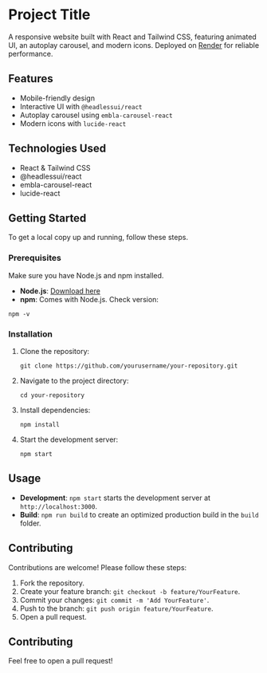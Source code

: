 <h1>Project Title</h1>
<p>A responsive website built with React and Tailwind CSS, featuring animated UI, an autoplay carousel, and modern icons. Deployed on <a href="https://render.com" target="_blank">Render</a> for reliable performance.</p>

<h2>Features</h2>
<ul>
  <li>Mobile-friendly design</li>
  <li>Interactive UI with <code>@headlessui/react</code></li>
  <li>Autoplay carousel using <code>embla-carousel-react</code></li>
  <li>Modern icons with <code>lucide-react</code></li>
</ul>

<h2>Technologies Used</h2>
<ul>
  <li>React & Tailwind CSS</li>
  <li>@headlessui/react</li>
  <li>embla-carousel-react</li>
  <li>lucide-react</li>
</ul>

<h2 id="getting-started">Getting Started</h2>
<p>To get a local copy up and running, follow these steps.</p>

<h3>Prerequisites</h3>
<p>Make sure you have Node.js and npm installed.</p>
<ul>
  <li><strong>Node.js</strong>: <a href="https://nodejs.org" target="_blank">Download here</a></li>
  <li><strong>npm</strong>: Comes with Node.js. Check version:</li>
</ul>
<pre><code>npm -v</code></pre>

<h3 id="installation">Installation</h3>
<ol>
  <li>Clone the repository:
    <pre><code>git clone https://github.com/yourusername/your-repository.git</code></pre>
  </li>
  <li>Navigate to the project directory:
    <pre><code>cd your-repository</code></pre>
  </li>
  <li>Install dependencies:
    <pre><code>npm install</code></pre>
  </li>
  <li>Start the development server:
    <pre><code>npm start</code></pre>
  </li>
</ol>

<h2 id="usage">Usage</h2>
<ul>
  <li><strong>Development</strong>: <code>npm start</code> starts the development server at <code>http://localhost:3000</code>.</li>
  <li><strong>Build</strong>: <code>npm run build</code> to create an optimized production build in the <code>build</code> folder.</li>
</ul>

<h2 id="contributing">Contributing</h2>
<p>Contributions are welcome! Please follow these steps:</p>
<ol>
  <li>Fork the repository.</li>
  <li>Create your feature branch: <code>git checkout -b feature/YourFeature</code>.</li>
  <li>Commit your changes: <code>git commit -m 'Add YourFeature'</code>.</li>
  <li>Push to the branch: <code>git push origin feature/YourFeature</code>.</li>
  <li>Open a pull request.</li>
</ol>

<h2>Contributing</h2>
<p>Feel free to open a pull request!</p>




